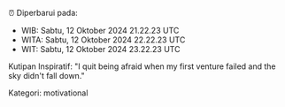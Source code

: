 ⏰ Diperbarui pada:
- WIB: Sabtu, 12 Oktober 2024 21.22.23 UTC
- WITA: Sabtu, 12 Oktober 2024 22.22.23 UTC
- WIT: Sabtu, 12 Oktober 2024 23.22.23 UTC

Kutipan Inspiratif:
"I quit being afraid when my first venture failed and the sky didn't fall down."


Kategori: motivational

